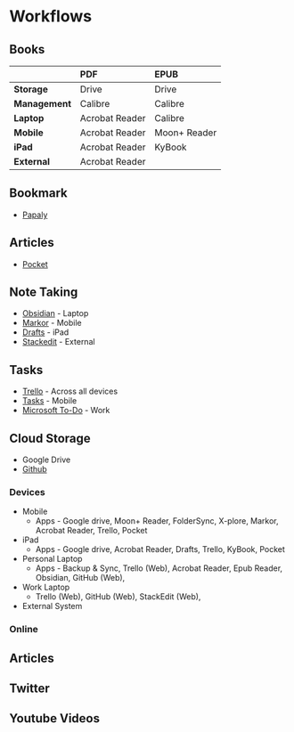 # Workflows

## Books
|  | PDF| EPUB |
| :--- | :--- | :--- |
| **Storage** | Drive | Drive |
| **Management** | Calibre | Calibre |
| **Laptop** | Acrobat Reader | Calibre |
| **Mobile** | Acrobat Reader | Moon+ Reader |
| **iPad** | Acrobat Reader | KyBook |
| **External** | Acrobat Reader |  | 

## Bookmark
- [Papaly](https://papaly.com/)

## Articles
- [Pocket](https://app.getpocket.com/)

## Note Taking
- [Obsidian](http://obsidian.md/) - Laptop
- [Markor](https://github.com/gsantner/markor) - Mobile
- [Drafts](https://getdrafts.com/) - iPad
- [Stackedit](https://stackedit.io/app#) - External

## Tasks
- [Trello](https://trello.com/b/SUy71s83/to-do-workflow) - Across all devices
- [Tasks](https://play.google.com/store/apps/details?id=com.tasks.android&hl=en_GB&gl=US) - Mobile 
- [Microsoft To-Do](https://to-do.office.com/tasks/myday) - Work

## Cloud Storage
- Google Drive
- [Github](https://github.com/hashxim/hconMD)

### Devices

* Mobile
  * Apps - Google drive, Moon+ Reader, FolderSync, X-plore, Markor, Acrobat Reader, Trello, Pocket
* iPad
  * Apps - Google drive, Acrobat Reader, Drafts, Trello, KyBook, Pocket
* Personal Laptop
  * Apps - Backup & Sync, Trello \(Web\), Acrobat Reader, Epub Reader, Obsidian, GitHub \(Web\), 
* Work Laptop
  * Trello \(Web\), GitHub \(Web\), StackEdit \(Web\), 
* External System

### Online

## Articles

## Twitter

## Youtube Videos

<!--stackedit_data:
eyJoaXN0b3J5IjpbMTAxMjk4MzgwNV19
-->